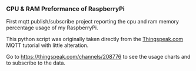 ### CPU & RAM Preformance of RaspberryPi

First mqtt publish/subscribe project reporting the cpu and ram memory percentage
usage of my RaspberryPi.

This python script was originally taken directly from the [Thingspeak.com](https://thingspeak.com) MQTT tutorial with
little alteration.

Go to https://thingspeak.com/channels/208776 to see the usage charts and to
subscribe to the data.
